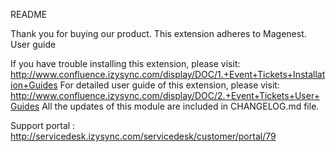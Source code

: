 README

Thank you for buying our product. This extension adheres to Magenest.
User guide

If you have trouble installing this extension, please visit: http://www.confluence.izysync.com/display/DOC/1.+Event+Tickets+Installation+Guides
For detailed user guide of this extension, please visit: http://www.confluence.izysync.com/display/DOC/2.+Event+Tickets+User+Guides
All the updates of this module are included in CHANGELOG.md file.

Support portal : http://servicedesk.izysync.com/servicedesk/customer/portal/79